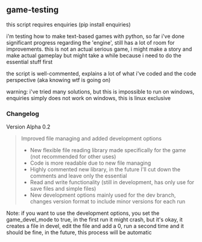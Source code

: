 ## game-testing

this script requires enquiries (pip install enquiries)

i'm testing how to make text-based games with python, so far i've done significant progress regarding the 'engine', still has a lot of room for improvements. this is not an actual serious game, i might make a story and make actual gameplay but might take a while because i need to do the essential stuff first

the script is well-commented, explains a lot of what i've coded and the code perspective (aka knowing wtf is going on)

warning: i've tried many solutions, but this is impossible to run on windows, enquiries simply does not work on windows, this is linux exclusive

### Changelog
Version Alpha 0.2
>Improved file managing and added development options
>
> - New flexible file reading library made specifically for the game (not recommended for other uses)
> - Code is more readable due to new file managing
> - Highly commented new library, in the future I'll cut down the comments and leave only the essential
> - Read and write functionality (still in development, has only use for save files and simple files)
> - New development options mainly used for the dev branch, changes version format to include minor versions for each run

Note: if you want to use the development options, you set the game_devel_mode to true, in the first run it might crash, but it's okay, it creates a file in devel, edit the file and add a 0, run a second time and it should be fine, in the future, this process will be automatic
